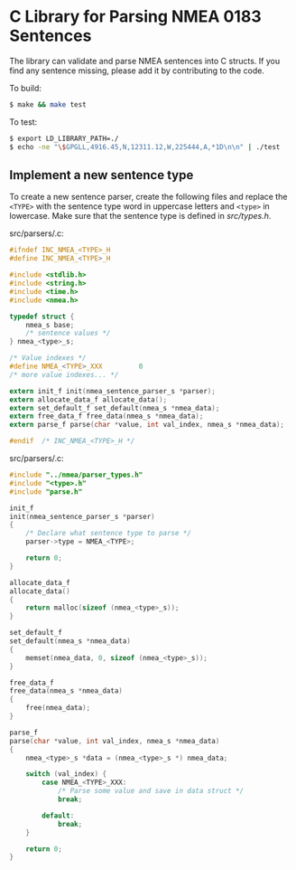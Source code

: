 C Library for Parsing NMEA 0183 Sentences
=========================================

The library can validate and parse NMEA sentences into C structs. If you find
any sentence missing, please add it by contributing to the code.

To build:

```sh
$ make && make test
```

To test:

```sh
$ export LD_LIBRARY_PATH=./
$ echo -ne "\$GPGLL,4916.45,N,12311.12,W,225444,A,*1D\n\n" | ./test
```

Implement a new sentence type
-----------------------------

To create a new sentence parser, create the following files and replace
the `<TYPE>` with the sentence type word in uppercase letters and `<type>` in
lowercase. Make sure that the sentence type is defined in *src/types.h*.

src/parsers/<type>.c:

```C
#ifndef INC_NMEA_<TYPE>_H
#define INC_NMEA_<TYPE>_H

#include <stdlib.h>
#include <string.h>
#include <time.h>
#include <nmea.h>

typedef struct {
	nmea_s base;
	/* sentence values */
} nmea_<type>_s;

/* Value indexes */
#define NMEA_<TYPE>_XXX			0
/* more value indexes... */

extern init_f init(nmea_sentence_parser_s *parser);
extern allocate_data_f allocate_data();
extern set_default_f set_default(nmea_s *nmea_data);
extern free_data_f free_data(nmea_s *nmea_data);
extern parse_f parse(char *value, int val_index, nmea_s *nmea_data);

#endif  /* INC_NMEA_<TYPE>_H */
```

src/parsers/<type>.c:

```C
#include "../nmea/parser_types.h"
#include "<type>.h"
#include "parse.h"

init_f
init(nmea_sentence_parser_s *parser)
{
	/* Declare what sentence type to parse */
	parser->type = NMEA_<TYPE>;

	return 0;
}

allocate_data_f
allocate_data()
{
	return malloc(sizeof (nmea_<type>_s));
}

set_default_f
set_default(nmea_s *nmea_data)
{
	memset(nmea_data, 0, sizeof (nmea_<type>_s));
}

free_data_f
free_data(nmea_s *nmea_data)
{
	free(nmea_data);
}

parse_f
parse(char *value, int val_index, nmea_s *nmea_data)
{
	nmea_<type>_s *data = (nmea_<type>_s *) nmea_data;

	switch (val_index) {
		case NMEA_<TYPE>_XXX:
			/* Parse some value and save in data struct */
			break;

		default:
			break;
	}

	return 0;
}
```
